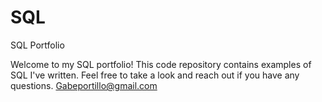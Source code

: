 # SQL
SQL Portfolio

Welcome to my SQL portfolio! This code repository contains examples of SQL I've written. Feel free to take a look and reach out if you have any questions. Gabeportillo@gmail.com
